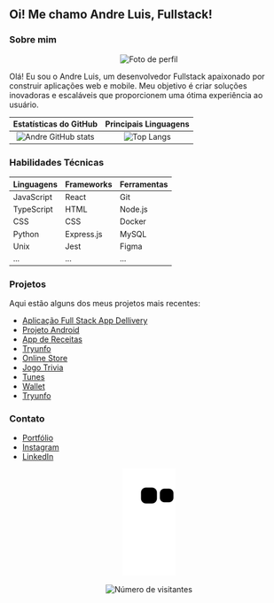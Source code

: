 ## Oi! Me chamo Andre Luis, Fullstack!
### Sobre mim
<div align="center">
  <img src="https://instagram.fgyn3-1.fna.fbcdn.net/v/t51.2885-19/320408694_549609503393882_3829832215615148390_n.jpg?stp=dst-jpg_s150x150&_nc_ht=instagram.fgyn3-1.fna.fbcdn.net&_nc_cat=102&_nc_ohc=_6KrmMxjH-kAX8Scas1&edm=AOQ1c0wBAAAA&ccb=7-5&oh=00_AfDajKYXbL-GBv0UuQE7O_5PhxT0vrSoKQyU1C7I18oE5w&oe=64B5AE77&_nc_sid=8b3546" alt="Foto de perfil" height="150" width="150" >
</div>

Olá! Eu sou o Andre Luis, um desenvolvedor Fullstack apaixonado por construir aplicações web e mobile. Meu objetivo é criar soluções inovadoras e escaláveis que proporcionem uma ótima experiência ao usuário.

| Estatísticas do GitHub | Principais Linguagens |
| :-------------------: | :------------------: |
| ![Andre GitHub stats](https://github-readme-stats.vercel.app/api?username=andre09999&show_icons=true&theme=dark) | ![Top Langs](https://github-readme-stats.vercel.app/api/top-langs/?username=andre09999&layout=compact&langs_count=7&theme=dark) |

### Habilidades Técnicas

| Linguagens | Frameworks | Ferramentas |
| --- | --- | --- |
| JavaScript | React | Git |
| TypeScript | HTML | Node.js |
| CSS | CSS | Docker |
| Python | Express.js | MySQL |
| Unix | Jest | Figma |
| ... | ... | ... |


### Projetos

Aqui estão alguns dos meus projetos mais recentes:

- [Aplicação Full Stack App Dellivery](https://front-end-production-a1da.up.railway.app/login)
- [Projeto Android](https://andre09999.github.io/projeto-android/)
- [App de Receitas](https://andre09999.github.io/App-De-Receitas/)
- [Tryunfo](https://andre09999.github.io/TrybeWarts/)
- [Online Store](https://andre09999.github.io/Store/)
- [Jogo Trivia](https://andre09999.github.io/Trivia/)
- [Tunes](https://andre09999.github.io/Tunes/)
- [Wallet](https://andre09999.github.io/Wallet/)
- [Tryunfo](https://andre09999.github.io/TrybeWarts/) 


### Contato

- [Portfólio](https://portifoiliowebandre.netlify.app/)
- [Instagram](https://instagram.com/andreluisrs_)
- [LinkedIn](https://www.linkedin.com/in/andre-luis-6536b377/)

<div align="center">
  <p align="center">
    <img src="https://github.com/andre09999/andre09999/blob/output/github-contribution-grid-snake.svg" alt="snake gif">
  </p>
  <p align="center">
    <img src="https://profile-counter.glitch.me/andre09999/count.svg" alt="Número de visitantes">
  </p>
</div>
